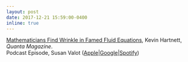 ```yaml
---
layout: post
date: 2017-12-21 15:59:00-0400
inline: true
---
```


<a href="https://www.quantamagazine.org/mathematicians-find-wrinkle-in-famed-fluid-equations-20171221/">Mathematicians Find Wrinkle in Famed Fluid Equations</a>, Kevin Hartnett, <i>Quanta Magazine</i>.
<br>
Podcast Episode, Susan Valot (<a href="https://podcasts.apple.com/us/podcast/mathematicians-find-wrinkle-in-famed-fluid-equations/id1021340531?i=1000414320357">Apple</a>&#124;<a href="https://podcasts.google.com/feed/aHR0cHM6Ly9hcGkucXVhbnRhbWFnYXppbmUub3JnL2ZlZWQvcG9kY2FzdC8/episode/aHR0cHM6Ly93d3cucXVhbnRhbWFnYXppbmUub3JnLz9wPTUzOTc0?ep=14">Google</a>&#124;<a href="https://open.spotify.com/episode/3v0Wbw5OR3D0H4qOZpAIQY">Spotify</a>)
